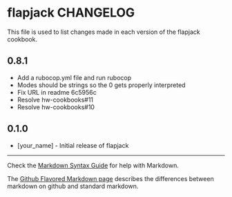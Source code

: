 flapjack CHANGELOG
==================

This file is used to list changes made in each version of the flapjack cookbook.

0.8.1
-----
- Add a rubocop.yml file and run rubocop
- Modes should be strings so the 0 gets properly interpreted
- Fix URL in readme 6c5956c
- Resolve hw-cookbooks#11
- Resolve hw-cookbooks#10

0.1.0
-----
- [your_name] - Initial release of flapjack

- - -
Check the [Markdown Syntax Guide](http://daringfireball.net/projects/markdown/syntax) for help with Markdown.

The [Github Flavored Markdown page](http://github.github.com/github-flavored-markdown/) describes the differences between markdown on github and standard markdown.
